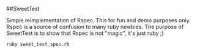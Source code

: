 ##SweetTest

Simple reimplementation of Rspec. This for fun and demo purposes only. Rspec is a source of confusion to many ruby newbies. The purpose of SweetTest is to show that Rspec is not "magic", it's just ruby ;)

```bash
ruby sweet_test_spec.rb
```

